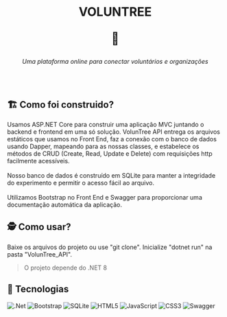 <h1 align="center">
  <p>VOLUNTREE</p>
  <p>🌳</p>
</h1>

<p align="center"><i>Uma plataforma online para conectar voluntários e organizações</i></p>
<br>
<br>

## 🏗️ Como foi construido?
Usamos ASP.NET Core para construir uma aplicação MVC juntando o backend e frontend em uma só solução.
VolunTree API entrega os arquivos estáticos que usamos no Front End, faz a conexão com o banco de dados usando Dapper, mapeando para as nossas classes, e estabelece os métodos de CRUD (Create, Read, Update e Delete) com requisições http facilmente acessíveis.
<br>
<br>
Nosso banco de dados é construído em SQLite para manter a integridade do experimento e permitir o acesso fácil ao arquivo.
<br>
<br>
Utilizamos Bootstrap no Front End e Swagger para proporcionar uma documentação automática da aplicação.

## 🕵️ Como usar?
Baixe os arquivos do projeto ou use "git clone". Inicialize "dotnet run" na pasta "VolunTree_API".
> O projeto depende do .NET 8

## 🤖 Tecnologias
![.Net](https://img.shields.io/badge/.NET-5C2D91?style=for-the-badge&logo=.net&logoColor=white)
![Bootstrap](https://img.shields.io/badge/bootstrap-%238511FA.svg?style=for-the-badge&logo=bootstrap&logoColor=white)
![SQLite](https://img.shields.io/badge/sqlite-%2307405e.svg?style=for-the-badge&logo=sqlite&logoColor=white)
![HTML5](https://img.shields.io/badge/html5-%23E34F26.svg?style=for-the-badge&logo=html5&logoColor=white)
![JavaScript](https://img.shields.io/badge/javascript-%23323330.svg?style=for-the-badge&logo=javascript&logoColor=%23F7DF1E)
![CSS3](https://img.shields.io/badge/css3-%231572B6.svg?style=for-the-badge&logo=css3&logoColor=white)
![Swagger](https://img.shields.io/badge/-Swagger-%23Clojure?style=for-the-badge&logo=swagger&logoColor=white)
